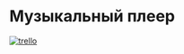 # Музыкальный плеер
[![trello](https://upload.wikimedia.org/wikipedia/en/thumb/8/8c/Trello_logo.svg/252px-Trello_logo.svg.png)](https://trello.com/b/FYhUF6oz/%D0%BF%D0%BE-%D1%81-%D0%B3%D0%B8)
